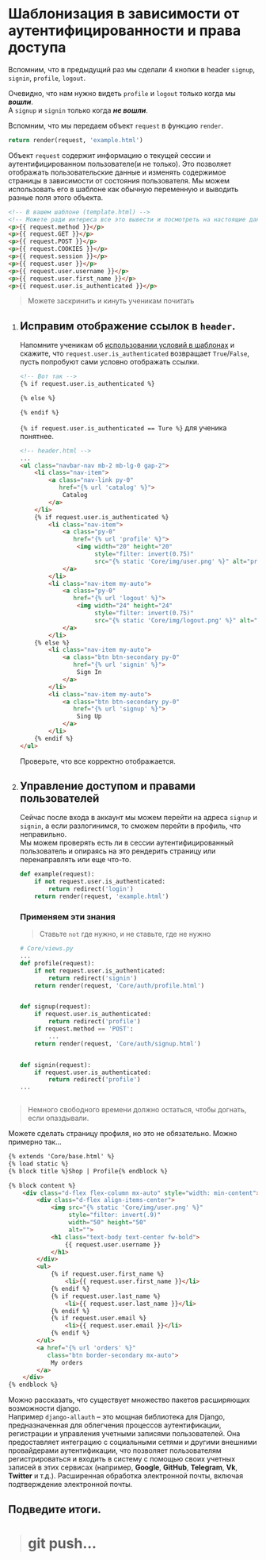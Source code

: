 # Шаблонизация в зависимости от аутентифицированности и права доступа 

Вспомним, что в предыдущий раз мы сделали 4 кнопки в header
`signup`, `signin`, `profile`, `logout`.  <br>

Очевидно, что нам нужно видеть `profile` и `logout` только когда мы **_вошли_**.<br>
А `signup` и `signin` только когда **_не вошли_**.

Вспомним, что мы передаем объект `request` в функцию `render`.
```python
return render(request, 'example.html')
```
Объект `request` содержит информацию о текущей 
сессии и аутентифицированном пользователе(и не только). Это позволяет 
отображать пользовательские данные и изменять содержимое 
страницы в зависимости от состояния пользователя.
Мы можем использовать его в шаблоне как обычную переменную и выводить разные поля этого объекта.
```html
<!-- В вашем шаблоне (template.html) -->
<!-- Можете ради интереса все это вывести и посмотреть на настоящие данные -->
<p>{{ request.method }}</p>
<p>{{ request.GET }}</p>
<p>{{ request.POST }}</p>
<p>{{ request.COOKIES }}</p>
<p>{{ request.session }}</p>
<p>{{ request.user }}</p>
<p>{{ request.user.username }}</p>
<p>{{ request.user.first_name }}</p>
<p>{{ request.user.is_authenticated }}</p>
```
> Можете заскринить и кинуть ученикам почитать


1. ## Исправим отображение ссылок в `header`.
   Напомните ученикам об [использовании условий в шаблонах](https://github.com/xlartas/it-compot-backend-methods/blob/main/django-base.md#%D0%B8%D1%81%D0%BF%D0%BE%D0%BB%D1%8C%D0%B7%D0%BE%D0%B2%D0%B0%D0%BD%D0%B8%D0%B5-%D1%86%D0%B8%D0%BA%D0%BB%D0%BE%D0%B2-%D0%B8-%D1%83%D1%81%D0%BB%D0%BE%D0%B2%D0%B8%D0%B9-%D0%B2-%D1%88%D0%B0%D0%B1%D0%BB%D0%BE%D0%BD%D0%B5)
   и скажите, что `request.user.is_authenticated` возвращает
   `True`/`False`, пусть попробуют сами условно отображать ссылки.
   ```html
   <!-- Вот так -->
   {% if request.user.is_authenticated %} 
   
   {% else %}
   
   {% endif %}
   ```
   `{% if request.user.is_authenticated == Ture %}` для ученика понятнее. 
   ```html
   <!-- header.html -->
   ...
   <ul class="navbar-nav mb-2 mb-lg-0 gap-2">
       <li class="nav-item">
           <a class="nav-link py-0"
              href="{% url 'catalog' %}">
               Catalog
           </a>
       </li>
       {% if request.user.is_authenticated %}
           <li class="nav-item">
               <a class="py-0"
                  href="{% url 'profile' %}">
                   <img width="20" height="20"
                        style="filter: invert(0.75)"
                        src="{% static 'Core/img/user.png' %}" alt="profile">
               </a>
           </li>
           <li class="nav-item my-auto">
               <a class="py-0"
                  href="{% url 'logout' %}">
                   <img width="24" height="24"
                        style="filter: invert(0.75)"
                        src="{% static 'Core/img/logout.png' %}" alt="logout">
               </a>
           </li>
       {% else %}
           <li class="nav-item my-auto">
               <a class="btn btn-secondary py-0"
                  href="{% url 'signin' %}">
                   Sign In
               </a>
           </li>
           <li class="nav-item my-auto">
               <a class="btn btn-secondary py-0"
                  href="{% url 'signup' %}">
                   Sing Up
               </a>
           </li>
       {% endif %}
   </ul>
   ```
   Проверьте, что все корректно отображается.

2. ## Управление доступом и правами пользователей
   Сейчас после входа в аккаунт мы можем перейти на адреса `signup` и `signin`, 
   а если разлогинимся, то сможем перейти в профиль, что неправильно.<br>
   Мы можем проверять есть ли в сессии аутентифицированный пользователь и опираясь на
   это рендерить страницу или перенаправлять или еще что-то.
   
   ```python
   def example(request):                        
       if not request.user.is_authenticated:
           return redirect('login')
       return render(request, 'example.html')
   ```
   ### Применяем эти знания
   > Ставьте `not` где нужно, и не ставьте, где не нужно
   ```python
   # Core/views.py
   ...
   def profile(request):
       if not request.user.is_authenticated:
           return redirect('signin')
       return render(request, 'Core/auth/profile.html')


   def signup(request):
       if request.user.is_authenticated:
           return redirect('profile')
       if request.method == 'POST':
           ...
       return render(request, 'Core/auth/signup.html')
   
   
   def signin(request):
       if request.user.is_authenticated:
           return redirect('profile')
   ...
       
   ```
   


> Немного свободного времени должно остаться, чтобы догнать, если опаздывали.

Можете сделать страницу профиля, но это не обязательно.
Можно примерно так...
```html
{% extends 'Core/base.html' %}
{% load static %}
{% block title %}Shop | Profile{% endblock %}

{% block content %}
    <div class="d-flex flex-column mx-auto" style="width: min-content">
        <div class="d-flex align-items-center">
            <img src="{% static 'Core/img/user.png' %}"
                 style="filter: invert(.9)"
                 width="50" height="50"
                 alt="">
            <h1 class="text-body text-center fw-bold">
                {{ request.user.username }}
            </h1>
        </div>
        <ul>
            {% if request.user.first_name %}
                <li>{{ request.user.first_name }}</li>
            {% endif %}
            {% if request.user.last_name %}
                <li>{{ request.user.last_name }}</li>
            {% endif %}
            {% if request.user.email %}
                <li>{{ request.user.email }}</li>
            {% endif %}
        </ul>
        <a href="{% url 'orders' %}"
           class="btn border-secondary mx-auto">
            My orders
        </a>
    </div>
{% endblock %}
```

Можно рассказать, что существует множество пакетов расширяющих возможности django.<br>
Например `django-allauth` – это мощная библиотека для Django, предназначенная для облегчения 
процессов аутентификации, регистрации и управления учетными записями пользователей. 
Она предоставляет интеграцию с социальными сетями и другими внешними провайдерами 
аутентификации, что позволяет пользователям регистрироваться и входить в систему с 
помощью своих учетных записей в этих сервисах 
(например, **Google**, **GitHub**, **Telegram**, **Vk**, **Twitter** и т.д.).
Расширенная обработка электронной почты, включая подтверждение электронной почты.

## Подведите итоги.
># git push...
